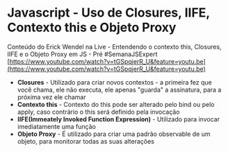 
# Javascript - Uso de Closures, IIFE, Contexto this e Objeto Proxy

Conteúdo do Erick Wendel na Live - Entendendo o contexto this, Closures, IIFE e o Objeto Proxy em JS - Pré #SemanaJSExpert
[https://www.youtube.com/watch?v=tGSpqjerR_U&feature=youtu.be](https://www.youtube.com/watch?v=tGSpqjerR_U&feature=youtu.be)

 - **Closures** - Utilizado para criar novos contextos - a primeira fez que você chama, ele não executa, ele apenas "guarda" a assinatura, para a próxima vez ele chamar
 - **Contexto this** - Contexto do this pode ser alterado pelo bind ou pelo apply, caso contrário o this será definido pela invocação
 - **IIFE(Immeately Invoked Function Expression)** - Utilizado para invocar imediatamente uma função
 - **Objeto Proxy** - É utilizado para criar uma padrão observable de um objeto, para monitorar todas as suas alterações

